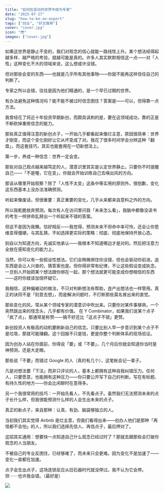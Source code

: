 ```yaml
---
title: "如何在变动的世界中成为专家"
date: "2025-07-27"
slug: "how-to-be-an-expert"
tags: ["创业", "好文推荐"]
cover: "cover.jpg"
icon: "😎"
images: ["cover.jpg"]
---
```

如果这世界是静止不变的，我们对观念的信心就能一路线性上升。某个想法经得起越多样、越严格的考验，就越可能是真的。许多人其实默默相信这一点——对「人性」这种变化不大的领域来说，这么想或许没错。



但对那些会变的东西——也就是几乎所有其他事物——你就不能再这样信任自己的判断了。



专家之所以会错，往往是因为他们精通的，是一个早已过期的世界。



有办法避免这种情况吗？能不能不被过时信念困住？答案是——可以，但得靠一点方法。



我曾经花了将近十年投资早期新创，而颇具讽刺的是，要在这领域成功，靠的正是不断砍掉重练信念的能力。



那些真正值得注意的新创点子，一开始几乎都看起来像烂主意，原因很简单：世界才刚变，而这个变化刚好让它从坏变成了对。我花了很多时间学会分辨这种「翻盘」，而这套技巧，其实也能套用在一切新想法上。



第一步，养成一种信念：世界一定会变。



那些对自己观点越来越笃定的人，潜意识里其实是认定世界静止。只要你不时提醒自己——「不是喔，它在变」，你就会开始训练自己去嗅出风的方向。



那该从哪里开始观察？除了「人性不太变」这条中等实用的原则外，很抱歉，变化这东西基本上没办法准确预测。



听起来像废话，但很重要：真正重要的变化，几乎从来都来自意料之外的方向。



所以我乾脆放弃预测。每次有人在访问里问我「未来怎么看」，我脑中都像没读书的考生一样拼命乱掰出一个听起来不错的答案。



但这不是因为我懒。恰好相反——我觉得，预测未来不但命中率可怜，还会让你思维变得僵硬。与其乱猜，不如选择更实际的策略：彻底、彻底地保持开放心态。



别自以为知道方向，先诚实地承认——我根本不知道哪边才是对的。然后把注意力全放在感知变化的能力上。



当然，你可以有一些假设性想法。它们会稍微绑住你没错，但也会驱动你前进。追东西是会让人兴奋的，猜答案也是。但你得非常有纪律，不让这些假设变成执念。
一旦别人开始把某个想法跟你绑在一起，那个想法就更可能变成你想相信的东西——这时你就该加倍怀疑它。



我相信，这种偏被动的做法，不只对判断想法有帮助，连产出想法也一样管用。真正的诀窍不是「刻意去想」，而是解决问题时，不打断那些莫名冒出来的直觉。



那些变化的风，常从某个领域专家的潜意识中吹出来。只要你对某件事够熟，一个突然跳出来的怪念头，几乎都有价值。
在 Y Combinator，如果我们说某个点子「疯了点」，那通常是称赞——搞不好还比「这点子不错」更赞。



新创投资人有极高的动机要刷新自己的信念。只要比别人早一步意识到某个点子不是垃圾，那就可能赚翻。这个回报不只是钱，更是你整个判断体系的现场验证。



因为创办人站在你面前，你得说「要」或「不要」，几个月后你就会知道你当时是神预测，还是大走眼。



那些说「不要」而错过 Google 的人（真的有几个），这笔帐会记一辈子。



凡是对想法要「下注」而非只评论的人，基本上都拥有这种自我纠错压力。任何人，只要愿意，也能拥有这种压力——你只要公开写下自己的判断。写在有标题、有持久性的地方——你会比闲聊时在意得多。



另一个我很常用的技巧：一开始先看人，不先看点子。虽然我们无法预测未来的点子长什么样，但我很能预测什么样的人会生出未来的点子。



真正的新点子，来自那种：认真、有劲、脑袋够独立的人。



当初我们其实觉得 Airbnb 是烂主意，但我们看得出来——创办人他们是那种「再怪都不会怕」的人，所以我们选择先信人、再信点子，最后押对了。



这招其实通用：想要快一点知道自己什么观念已经过时了？那就去跟那些会打破你观念的人当朋友。



不被自己的专业反困住，已经够难了，而未来只会更难。因为变化不是加速了——变化一直都在加速。



点子会生出点子，这场连锁反应从旧石器时代就没停过。我不认为它会停。
但⋯⋯也许我会错。（最好是）




![](https://prod-files-secure.s3.us-west-2.amazonaws.com/112d0858-5090-4d34-a606-b75eb8d65fd2/46476355-9cf3-4e99-9b7a-3531bc426380/1000202064.png?X-Amz-Algorithm=AWS4-HMAC-SHA256&X-Amz-Content-Sha256=UNSIGNED-PAYLOAD&X-Amz-Credential=ASIAZI2LB466VYBF4547%2F20251028%2Fus-west-2%2Fs3%2Faws4_request&X-Amz-Date=20251028T010055Z&X-Amz-Expires=3600&X-Amz-Security-Token=IQoJb3JpZ2luX2VjEPn%2F%2F%2F%2F%2F%2F%2F%2F%2F%2FwEaCXVzLXdlc3QtMiJHMEUCIDX9e4bpsoiTyqYTnle%2FesSX%2F%2BPzNZEKPAI%2FHgECNwiXAiEAlLiXjsUxyqpkLzL2onIcVafU2IMi5%2F1fbrmy6SCkwMEqiAQIsv%2F%2F%2F%2F%2F%2F%2F%2F%2F%2FARAAGgw2Mzc0MjMxODM4MDUiDPQgQi9AzvzjfQZPYCrcA16tKYX6IB951sLfSQyQ1Xxb0pS2%2FifrHxdgTqqX%2FgvPnnYYFFkOqZ6Uu1ZOecvGsaRY3OuVdRUpXXGXQwJWZKqnvP%2F9S%2FSxdCjsDT8Kf5BSiXUPO2mYyTYi9PXHKcwRLPUAy5ZSFLo6TtbAljG9WHxCdCGFvHck56KXCl6uo3XICJq7Ki2XUnuexs%2Bd%2B3EUPEaafRjR0etUsueH59RO%2BUOhqoulh5FBBvr%2FAWN6s8fERwFJKQVODXonvRcRse5vXX7%2FgemXBlR0dj7oJl2NDhvC2u%2BfhYcAUcswNeo64sBruJF5GgwvRNibEUltjLhf0wHP%2BoruhdA3XUaqgCZb13F%2FvofkR9ouG155uYRFE%2FLF7SflvxUKLpObV9ss9AwPC%2B%2BF2k0YqVfTqIH1AuYjNFQHq7FruUZGpTStM5PWXXZLyJtiJrZbp%2FX7c8Zxe1dOi9PbU2r3NESlgDtcCtt23ex8SQfd0T%2BIOaKwTfFUaVSm1%2B8Ve77Ia7029Jwfu%2BnhlEePY8ZCMdr0viPJNVvfS6jSNEN9SvdGkePib25wmiEAVkHvhuvyCdEgu%2FeJCbPHS6HBYSEPzjJf8lvOZ8ckacVsoWS1yK1flOqzn3HJXkJ6BtvSTXg6TJTvGui%2BMPubgMgGOqUBV6DXa%2BoCHdvTgJF%2Boc1Rc5xLmcV38p0%2FJvAH8iMpHSsyTPwyFcdhGyJd4TTS3jGs%2BTro5DWKRTo%2BBP5p7Xp4daf2UQfDU2wOG2ZlVaCZ%2BTcHBW5VmY2Dx4lnsLXT33Yc94ka%2BiufaGQWQCWqDFFV3GH5DaKBTyesxdiJ09dh8yieqRPWvRm7Qo88ucqBgejljGCV%2BEdpeH6ERGqFCjDQhDRIeMKf&X-Amz-Signature=f0fbf2055e02ba28ce4bee7fbcbdf653b661108b33baaee87068314901bf76a3&X-Amz-SignedHeaders=host&x-amz-checksum-mode=ENABLED&x-id=GetObject)

